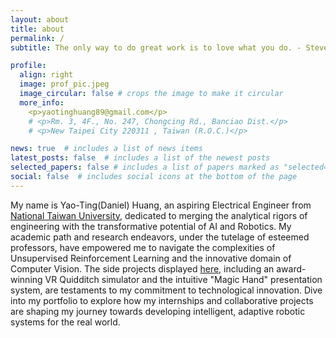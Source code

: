 ```yaml
---
layout: about
title: about
permalink: /
subtitle: The only way to do great work is to love what you do. - Steve Jobs

profile:
  align: right
  image: prof_pic.jpeg
  image_circular: false # crops the image to make it circular
  more_info:
    <p>yaotinghuang89@gmail.com</p>
    # <p>Rm. 3, 4F., No. 247, Chongcing Rd., Banciao Dist.</p>
    # <p>New Taipei City 220311 , Taiwan (R.O.C.)</p>

news: true  # includes a list of news items
latest_posts: false  # includes a list of the newest posts
selected_papers: false # includes a list of papers marked as "selected={true}"
social: false  # includes social icons at the bottom of the page
---
```


My name is Yao-Ting(Daniel) Huang, an aspiring Electrical Engineer from [National Taiwan University](https://www.ntu.edu.tw/), dedicated to merging the analytical rigors of engineering with the transformative potential of AI and Robotics. My academic path and research endeavors, under the tutelage of esteemed professors, have empowered me to navigate the complexities of Unsupervised Reinforcement Learning and the innovative domain of Computer Vision. The side projects displayed [here](https://daniel891116.github.io/projects/), including an award-winning VR Quidditch simulator and the intuitive "Magic Hand" presentation system, are testaments to my commitment to technological innovation. Dive into my portfolio to explore how my internships and collaborative projects are shaping my journey towards developing intelligent, adaptive robotic systems for the real world.